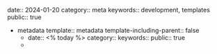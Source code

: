 date:: 2024-01-20
category:: meta
keywords:: development, templates
public:: true
- metadata
  template:: metadata
  template-including-parent:: false
	- date:: <% today %>
	  category::
	  keywords::
	  public:: true
	-